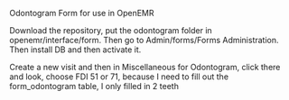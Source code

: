 Odontogram Form  for use in OpenEMR

Download the repository, put the odontogram folder in openemr/interface/form. Then go to Admin/forms/Forms Administration. Then install DB and then activate it.

Create a new visit and then in Miscellaneous for Odontogram, click there and look, choose FDI 51 or 71, because I need to fill out the form_odontogram table, I only filled in 2 teeth
